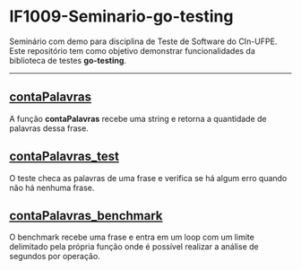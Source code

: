 # IF1009-Seminario-go-testing
Seminário com demo para disciplina de Teste de Software do CIn-UFPE.<br> 
Este repositório tem como objetivo demonstrar funcionalidades da biblioteca 
de testes **go-testing**. 

---

## [contaPalavras](https://github.com/BrunoMota18/IF1009-Seminario-go-testing/blob/master/contaPalavras/contaPalavras.go)
A função **contaPalavras** recebe uma string e retorna a quantidade de palavras dessa frase.

## [contaPalavras_test](https://github.com/BrunoMota18/IF1009-Seminario-go-testing/blob/master/contaPalavras/contaPalavras_test.go)
O teste checa as palavras de uma frase e verifica se há algum erro quando não há nenhuma frase.

## [contaPalavras_benchmark](https://github.com/BrunoMota18/IF1009-Seminario-go-testing/blob/master/contaPalavras/contaPalavras_benchmark.go)
O benchmark recebe uma frase e entra em um loop com um limite delimitado pela própria função onde é possível realizar a análise de segundos por operação.

